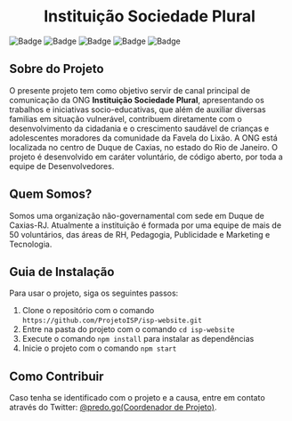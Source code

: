 
<h1 align="center">Instituição Sociedade Plural</h1>

![Badge](https://img.shields.io/badge/license-MIT-lightgrey__success) ![Badge](https://img.shields.io/badge/react-v%5E18.2.0-blue) 
![Badge](https://img.shields.io/badge/styled--components-v%5E5.3.6-blue) ![Badge](https://img.shields.io/badge/plugin--react-v%5E3.1.0-blue) ![Badge](https://img.shields.io/badge/vite-v%5E4.1.0-blue)

## Sobre do Projeto
O presente projeto tem como objetivo servir de canal principal de comunicação da ONG <b>Instituição Sociedade Plural</b>, apresentando os trabalhos e
iniciativas socio-educativas, que além de auxiliar diversas familias em situação vulnerável, contribuem diretamente com o desenvolvimento da cidadania e o
crescimento saudável de crianças e adolescentes moradores da comunidade da Favela do Lixão. A ONG está localizada no centro de Duque de Caxias, no estado do Rio de Janeiro.
O projeto é desenvolvido em caráter voluntário, de código aberto, por toda a equipe de Desenvolvedores.

## Quem Somos?
Somos uma organização não-governamental com sede em Duque de Caxias-RJ. Atualmente a instituição é formada por uma equipe de mais de 50 voluntários,
das áreas de RH, Pedagogia, Publicidade e Marketing e Tecnologia.

## Guia de Instalação
Para usar o projeto, siga os seguintes passos:

1. Clone o repositório com o comando `https://github.com/ProjetoISP/isp-website.git`
2. Entre na pasta do projeto com o comando `cd isp-website`
3. Execute o comando `npm install` para instalar as dependências
4. Inicie o projeto com o comando `npm start`

## Como Contribuir
Caso tenha se identificado com o projeto e a causa, entre em contato através do Twitter: <a href="https://twitter.com/predo_Go">@predo.go(Coordenador de Projeto)</a>.
